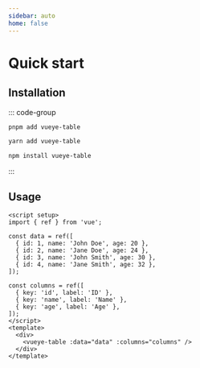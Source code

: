 ```yaml
---
sidebar: auto
home: false
---
```


<script setup>
import { ref } from 'vue'

import { VueyeTable } from 'vueye-table'

const data = ref([
  { id: 1, name: 'John Doe', age: 20 },
  { id: 2, name: 'Jane Doe', age: 24 },
  { id: 3, name: 'John Smith', age: 30 },
  { id: 4, name: 'Jane Smith', age: 32 },
])

const columns = ref([
  { key: 'id', label: 'ID' },
  { key: 'name', label: 'Name' },
  { key: 'age', label: 'Age' },
])
</script>

# Quick start

## Installation

::: code-group

```bash [pnpm]
pnpm add vueye-table
```

```bash [yarn]
yarn add vueye-table
```

```bash [npm]
npm install vueye-table
```

:::

## Usage

```vue
<script setup>
import { ref } from 'vue';

const data = ref([
  { id: 1, name: 'John Doe', age: 20 },
  { id: 2, name: 'Jane Doe', age: 24 },
  { id: 3, name: 'John Smith', age: 30 },
  { id: 4, name: 'Jane Smith', age: 32 },
]);

const columns = ref([
  { key: 'id', label: 'ID' },
  { key: 'name', label: 'Name' },
  { key: 'age', label: 'Age' },
]);
</script>
<template>
  <div>
    <vueye-table :data="data" :columns="columns" />
  </div>
</template>
```

<vueye-table :data="data" :columns="columns" />
